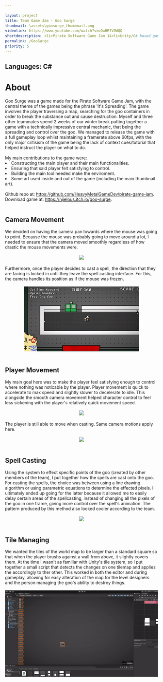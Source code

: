 ```yaml
---

layout: project
title: Team Game Jam - Goo Surge
thumbnail: \assets\goosurge_thumbnail.png
videolink: https://www.youtube.com/watch?v=oQwHR7VOWQQ
shortdescription: <li>Pirate Software Game Jam 14<li>Unity/C# based game with team<li>2 week development
permalink: /GooSurge
priority: 5
---
```

<h2>Languages: C#</h2>
<h1>About</h1>
Goo Surge was a game made for the Pirate Software Game Jam, with the central theme of the games being the phrase 'It's Spreading'. The game involves the player traversing a map, searching for the goo containers in order to break the substance out and cause destruction. Myself and three other teammates spend 2 weeks of our winter break putting together a game with a technically impressive central mechanic, that being the spreading and control over the goo. We managed to release the game with a full gameplay loop whilst maintaining a framerate above 60fps, with the only major critisism of the game being the lack of context cues/tutorial that helped instruct the player on what to do.<br><br>
My main contributions to the game were:
<li>Constructing the main player and their main functionalities.
<li>Ensuring that said player felt satisfying to control.
<li>Building the main tool needed make the enviroment.
<li>Some art used inside and out of the game (including the main thumbnail art).<br><br>
Github repo at: <a href="https://github.com/HeavyMetalGameDev/pirate-game-jam">https://github.com/HeavyMetalGameDev/pirate-game-jam</a>.<br>
Download game at: <a href="https://nijelous.itch.io/goo-surge">https://nijelous.itch.io/goo-surge</a>.<br><br>
<h2>Camera Movement</h2>
We decided on having the camera pan towards where the mouse was going to point. Because the mouse was probably going to move around a lot, I needed to ensure that the camera moved
smoothly regardless of how drastic the mouse movements were.<br><br>
<center><img src="assets/gs_mousecam.gif"><br></center><br>
Furthermore, once the player decides to cast a spell, the direction that they are facing is locked in until they leave the spell casting interface. For this, the camera handles its position as if the mouse was frozen.<br><br>
<center><img src="assets/gs_mousecamsnap.gif"><br></center><br>

<h2>Player Movement</h2>
My main goal here was to make the player feel satisfying enough to control where nothing was noticable by the player. Player movement is quick to accelerate to max speed and slightly slower to decelerate to idle. This alongside the smooth camera movement helped character control to feel less sickening with the player's relatively quick movement speed.<br><br>
<center><img src="assets/gs_movement.gif"><br></center><br>
The player is still able to move when casting. Same camera motions apply here.<br><br>
<center><img src="assets/gs_movementlock.gif"><br></center><br>

<h2>Spell Casting</h2>
Using the system to effect specific points of the goo (created by other members of the team), I put together how the spells are cast onto the goo. For casting the spells, the choice
was between using a line drawing algorithm or using parametric equations to determine the effected pixels. I ultimately ended up going for the latter because it allowed me to easily 
delay certain areas of the spellcasting, instead of changing all the pixels of the goo in one frame, giving more control over the spell's animation. The pattern produced by this method also looked cooler according to the team.<br><br> 
<center><img src="assets/gs_spellcast.gif"><br></center><br>

<h2>Tile Managing</h2>
We wanted the tiles of the world map to be larger than a standard square so that when the player brushs against a wall from above, it slightly covers them. At the time I wasn't as familiar with Unity's tile system, so I put together a small script that detects the changes on one tilemap and applies the accordingly to ther other. This worked in both the editor and during gameplay, allowing for easy alteration of the map for the level designers and the person managing the goo's ability to destroy things.
<br><br>
<center><img src="assets/gs_tilemanager.gif"><br></center><br>

